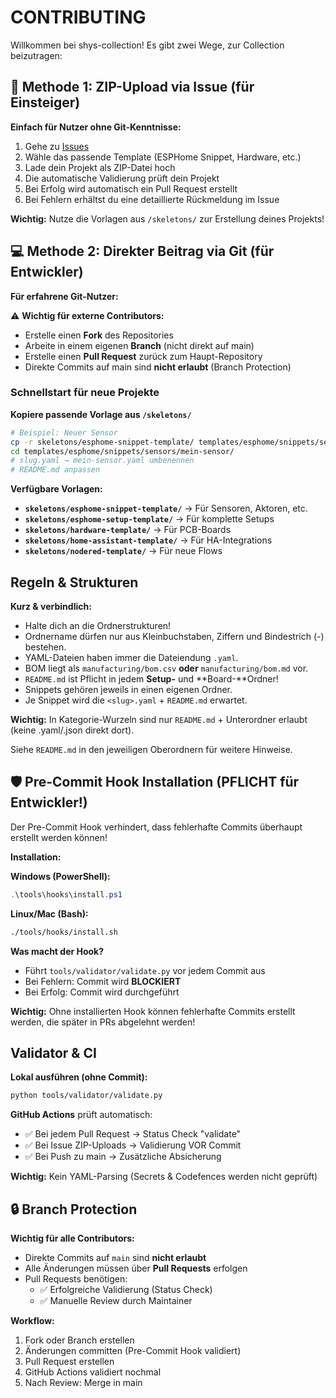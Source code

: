 # CONTRIBUTING

Willkommen bei shys-collection! Es gibt zwei Wege, zur Collection beizutragen:

## 🚀 Methode 1: ZIP-Upload via Issue (für Einsteiger)

**Einfach für Nutzer ohne Git-Kenntnisse:**

1. Gehe zu [Issues](../../issues/new/choose)
2. Wähle das passende Template (ESPHome Snippet, Hardware, etc.)
3. Lade dein Projekt als ZIP-Datei hoch
4. Die automatische Validierung prüft dein Projekt
5. Bei Erfolg wird automatisch ein Pull Request erstellt
6. Bei Fehlern erhältst du eine detaillierte Rückmeldung im Issue

**Wichtig:** Nutze die Vorlagen aus `/skeletons/` zur Erstellung deines Projekts!

## 💻 Methode 2: Direkter Beitrag via Git (für Entwickler)

**Für erfahrene Git-Nutzer:**

⚠️ **Wichtig für externe Contributors:**
- Erstelle einen **Fork** des Repositories
- Arbeite in einem eigenen **Branch** (nicht direkt auf main)
- Erstelle einen **Pull Request** zurück zum Haupt-Repository
- Direkte Commits auf main sind **nicht erlaubt** (Branch Protection)

### Schnellstart für neue Projekte

**Kopiere passende Vorlage aus `/skeletons/`**

```bash
# Beispiel: Neuer Sensor
cp -r skeletons/esphome-snippet-template/ templates/esphome/snippets/sensors/mein-sensor/
cd templates/esphome/snippets/sensors/mein-sensor/
# slug.yaml → mein-sensor.yaml umbenennen
# README.md anpassen
```

**Verfügbare Vorlagen:**
- **`skeletons/esphome-snippet-template/`** → Für Sensoren, Aktoren, etc.
- **`skeletons/esphome-setup-template/`** → Für komplette Setups
- **`skeletons/hardware-template/`** → Für PCB-Boards
- **`skeletons/home-assistant-template/`** → Für HA-Integrations
- **`skeletons/nodered-template/`** → Für neue Flows

## Regeln & Strukturen

**Kurz & verbindlich:**
- Halte dich an die Ordnerstrukturen!
- Ordnername dürfen nur aus Kleinbuchstaben, Ziffern und Bindestrich (-) bestehen.
- YAML-Dateien haben immer die Dateiendung `.yaml`.
- BOM liegt als `manufacturing/bom.csv` **oder** `manufacturing/bom.md` vor.
- `README.md` ist Pflicht in jedem **Setup-** und **Board-**Ordner!
- Snippets gehören jeweils in einen eigenen Ordner.
- Je Snippet wird die `<slug>.yaml` + `README.md` erwartet.

**Wichtig:** In Kategorie-Wurzeln sind nur `README.md` + Unterordner erlaubt (keine .yaml/.json direkt dort).

Siehe `README.md` in den jeweiligen Oberordnern für weitere Hinweise.

## 🛡️ Pre-Commit Hook Installation (PFLICHT für Entwickler!)

Der Pre-Commit Hook verhindert, dass fehlerhafte Commits überhaupt erstellt werden können!

**Installation:**

**Windows (PowerShell):**
```powershell
.\tools\hooks\install.ps1
```

**Linux/Mac (Bash):**
```bash
./tools/hooks/install.sh
```

**Was macht der Hook?**
- Führt `tools/validator/validate.py` vor jedem Commit aus
- Bei Fehlern: Commit wird **BLOCKIERT**
- Bei Erfolg: Commit wird durchgeführt

**Wichtig:** Ohne installierten Hook können fehlerhafte Commits erstellt werden, die später in PRs abgelehnt werden!

## Validator & CI

**Lokal ausführen (ohne Commit):**
```bash
python tools/validator/validate.py
```

**GitHub Actions** prüft automatisch:
- ✅ Bei jedem Pull Request → Status Check "validate"
- ✅ Bei Issue ZIP-Uploads → Validierung VOR Commit
- ✅ Bei Push zu main → Zusätzliche Absicherung

**Wichtig:** Kein YAML-Parsing (Secrets & Codefences werden nicht geprüft)

## 🔒 Branch Protection

**Wichtig für alle Contributors:**
- Direkte Commits auf `main` sind **nicht erlaubt**
- Alle Änderungen müssen über **Pull Requests** erfolgen
- Pull Requests benötigen:
  - ✅ Erfolgreiche Validierung (Status Check)
  - ✅ Manuelle Review durch Maintainer

**Workflow:**
1. Fork oder Branch erstellen
2. Änderungen committen (Pre-Commit Hook validiert)
3. Pull Request erstellen
4. GitHub Actions validiert nochmal
5. Nach Review: Merge in main
